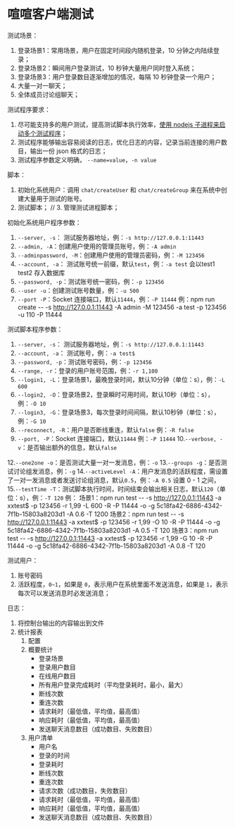 # 喧喧客户端测试

测试场景：
1. 登录场景1：常用场景，用户在固定时间段内随机登录，10 分钟之内陆续登录；
2. 登录场景2：瞬间用户登录测试，10 秒钟大量用户同时登入系统；
3. 登录场景3：用户登录数目逐渐增加的情况，每隔 10 秒钟登录一个用户；
4. 大量一对一聊天；
5. 全体成员讨论组聊天；

测试程序要求：
1. 尽可能支持多的用户测试，提高测试脚本执行效率，[使用 nodejs 子进程来启动多个测试程序](http://www.runoob.com/nodejs/nodejs-process.html)；
2. 测试程序能够输出容易阅读的日志，优化日志的内容，记录当前连接的用户数目，输出一份 json 格式的日志；
3. 测试程序参数定义明确， `--name=value`，`-n value`

脚本：
1. 初始化系统用户：调用 `chat/createUser` 和 `chat/createGroup` 来在系统中创建大量用于测试的账号。
2. 测试脚本；
// 3. 管理测试进程脚本；

初始化系统用户程序参数：
1. `--server, -s`： 测试服务器地址，例：`-s http://127.0.0.1:11443`
2. `--admin, -A`：创建用户使用的管理员账号，例：`-A admin`
3. `--adminpassword, -M`：创建用户使用的管理员密码，例：`-M 123456`
2. `--account, -a`： 测试账号统一前缀，默认`test`，例：`-a test` 会以test1 test2 存入数据库 
3. `--password, -p`：测试账号统一密码，例：`-p 123456`
4. `--user -u`：创建测试账号数量，例：`-u 500`
5. `--port -P`：Socket 连接端口，默认`11444`，例：`-P 11444`
例：npm run create -- -s http://127.0.0.1:11443 -A admin -M 123456 -a test -p 123456 -u 110 -P 11444


测试脚本程序参数：
1. `--server, -s`： 测试服务器地址，例：`-s http://127.0.0.1:11443`
2. `--account, -a`： 测试账号，例：`-a test$`
3. `--password, -p`：测试账号密码，例：`-p 123456`
4. `--range, -r`：登录的用户账号范围，例：`-r 1,100`
5. `--login1, -L`：登录场景1，最晚登录时间，默认10分钟（单位：s），例：`-L 600`
6. `--login2, -O`：登录场景2，登录瞬时可用时间，默认10秒（单位：s），例：`-O 10`
7. `--login3, -G`：登录场景3，每次登录时间间隔，默认10秒钟（单位：s），例：`-G 10`
8. `--reconnect, -R`：用户是否断线重连，默认`false` 例：`-R false`
9. `--port, -P`：Socket 连接端口，默认`11444` 例：`-P 11444`
10.`--verbose, -v`：是否输出额外的信息，默认`false`
<!-- 11.`--log -l`：日志输出等级，默认`2`，例：`-l 2` -->
12.`--one2one -o`：是否测试大量一对一发消息，例：`-o`
13.`--groups -g`：是否测试讨论组发消息，例：`-g`
14.`--activeLevel -A`：用户发消息的活跃程度，需设置了一对一发消息或者发送讨论组消息，默认`0.5`，例：`-A 0.5` 设置 0 - 1 之间，
15.`--testTime -T`：测试脚本执行时间，时间结束会输出相关日志，默认`120`（单位：s），例：`-T 120`
例：
场景1：npm run test -- -s http://127.0.0.1:11443 -a xxtest$ -p 123456 -r 1,99 -L 600 -R -P 11444 -o -g 5c18fa42-6886-4342-7f1b-15803a8203d1 -A 0.6 -T 1200
场景2：npm run test -- -s http://127.0.0.1:11443 -a xxtest$ -p 123456 -r 1,99 -O 10 -R -P 11444 -o -g 5c18fa42-6886-4342-7f1b-15803a8203d1 -A 0.5 -T 120
场景3：npm run test -- -s http://127.0.0.1:11443 -a xxtest$ -p 123456 -r 1,99 -G 10 -R -P 11444 -o -g 5c18fa42-6886-4342-7f1b-15803a8203d1 -A 0.8 -T 120

测试用户：
1. 账号密码
2. 活跃程度，`0~1`，如果是 `0`，表示用户在系统里面不发送消息，如果是 `1`，表示每次可以发送消息时必发送消息；

日志：
1. 将控制台输出的内容输出到文件
2. 统计报表
   1. 配置
   2. 概要统计
      * 登录场景
      * 登录用户数目
      * 在线用户数目
      * 所有用户登录完成耗时（平均登录耗时，最小，最大）
      * 断线次数
      * 重连次数
      * 请求耗时（最低值，平均值，最高值）
      * 响应耗时（最低值，平均值，最高值）
      * 发送聊天消息数目（成功数目、失败数目）
   3. 用户清单
      * 用户名
      * 登录的时间
      * 登录耗时
      * 断线次数
      * 重连次数
      * 请求次数（成功数目，失败数目）
      * 请求耗时（最低值，平均值，最高值）
      * 响应耗时（最低值，平均值，最高值）
      * 发送聊天消息数目（成功数目、失败数目）
